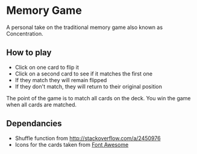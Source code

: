 # Memory Game
A personal take on the traditional memory game also known as Concentration.

## How to play
- Click on one card to flip it  
- Click on a second card to see if it matches the first one  
- If they match they will remain flipped  
- If they don't match, they will return to their original position

The point of the game is to match all cards on the deck. You win the game when all cards are matched.

## Dependancies
- Shuffle function from http://stackoverflow.com/a/2450976  
- Icons for the cards taken from [Font Awesome](https://fontawesome.com/icons?d=gallery)
